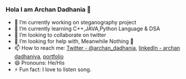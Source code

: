 ### Hola I am Archan Dadhania 👋


- 🔭 I’m currently working on steganography project
- 🌱 I’m currently learning C++,JAVA,Python Language & DSA
- 👯 I’m looking to collaborate on twitter 
- 🤔 I’m looking for help with, Meanwhile Nothing 🚀
- 📫 How to reach me: [Twitter - @archan_dadhania](https://twitter.com/archan_dadhania), [linkedIn - archan dadhaniya](https://www.linkedin.com/in/archan-dadhaniya-982540172/), [portfolio](https://archandadhania.github.io/ArchanDadhaniaPortfolio/)
- 😄 Pronouns: He/His
- ⚡ Fun fact: I love to listen song.

